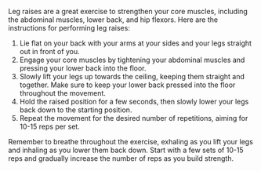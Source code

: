Leg raises are a great exercise to strengthen your core muscles, including the abdominal muscles, lower back, and hip flexors. Here are the instructions for performing leg raises:

1. Lie flat on your back with your arms at your sides and your legs straight out in front of you.
2. Engage your core muscles by tightening your abdominal muscles and pressing your lower back into the floor.
3. Slowly lift your legs up towards the ceiling, keeping them straight and together. Make sure to keep your lower back pressed into the floor throughout the movement.
4. Hold the raised position for a few seconds, then slowly lower your legs back down to the starting position.
5. Repeat the movement for the desired number of repetitions, aiming for 10-15 reps per set.

Remember to breathe throughout the exercise, exhaling as you lift your legs and inhaling as you lower them back down. Start with a few sets of 10-15 reps and gradually increase the number of reps as you build strength.